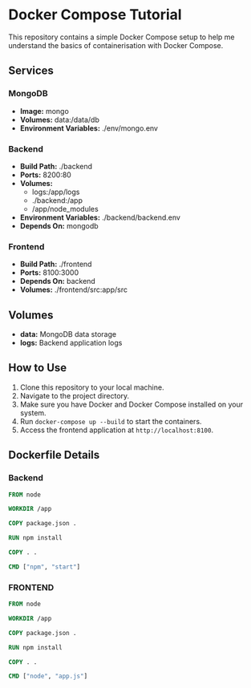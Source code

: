 # Docker Compose Tutorial

This repository contains a simple Docker Compose setup to help me understand the basics of containerisation with Docker Compose.

## Services

### MongoDB

- **Image:** mongo
- **Volumes:** data:/data/db
- **Environment Variables:** ./env/mongo.env

### Backend

- **Build Path:** ./backend
- **Ports:** 8200:80
- **Volumes:**
  - logs:/app/logs
  - ./backend:/app
  - /app/node_modules
- **Environment Variables:** ./backend/backend.env
- **Depends On:** mongodb

### Frontend

- **Build Path:** ./frontend
- **Ports:** 8100:3000
- **Depends On:** backend
- **Volumes:** ./frontend/src:app/src

## Volumes

- **data:** MongoDB data storage
- **logs:** Backend application logs

## How to Use

1. Clone this repository to your local machine.
2. Navigate to the project directory.
3. Make sure you have Docker and Docker Compose installed on your system.
4. Run `docker-compose up --build` to start the containers.
5. Access the frontend application at `http://localhost:8100`.

## Dockerfile Details

### Backend

```Dockerfile
FROM node

WORKDIR /app

COPY package.json .

RUN npm install

COPY . .

CMD ["npm", "start"]
```

### FRONTEND

```Dockerfile
FROM node

WORKDIR /app

COPY package.json .

RUN npm install

COPY . .

CMD ["node", "app.js"]
```
